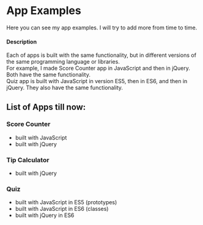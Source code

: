 # App Examples

Here you can see my app examples. I will try to add more from time to time.

#### Description

Each of apps is built with the same functionality, but in different versions of the same programming language or libraries.  
For example, I made Score Counter app in JavaScript and then in jQuery. Both have the same functionality.  
Quiz app is built with JavaScript in version ES5, then in ES6, and then in jQuery. They also have the same functionality.

## List of Apps till now:

### Score Counter

* built with JavaScript
* built with jQuery

### Tip Calculator

* built with jQuery

### Quiz

* built with JavaScript in ES5 (prototypes)
* built with JavaScript in ES6 (classes)
* built with jQuery in ES6